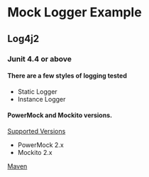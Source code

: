 # Mock Logger Example

## Log4j2

### Junit 4.4 or above

#### There are a few styles of logging tested

* Static Logger
* Instance Logger

#### PowerMock and Mockito versions.
[Supported Versions](https://github.com/powermock/powermock/wiki/Mockito#supported-versions)

* PowerMock 2.x
* Mockito 2.x

[Maven](https://github.com/powermock/powermock/wiki/Mockito-2-Maven#junit-44-or-above)
